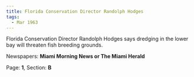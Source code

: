 ```yaml
---  
title: Florida Conservation Director Randolph Hodges  
tags:  
  - Mar 1963  
---  
```

  
Florida Conservation Director Randolph Hodges says dredging in the lower bay will threaten fish breeding grounds.  
  
Newspapers: **Miami Morning News or The Miami Herald**  
  
Page: **1**, Section: **B** 
